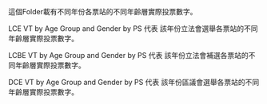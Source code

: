這個Folder載有不同年份各票站的不同年齡層實際投票數字。

LCE VT by Age Group and Gender by PS 代表 該年份立法會選舉各票站的不同年齡層實際投票數字。

LCBE VT by Age Group and Gender by PS 代表 該年份立法會補選各票站的不同年齡層實際投票數字。

DCE VT by Age Group and Gender by PS 代表 該年份區議會選舉各票站的不同年齡層實際投票數字。
